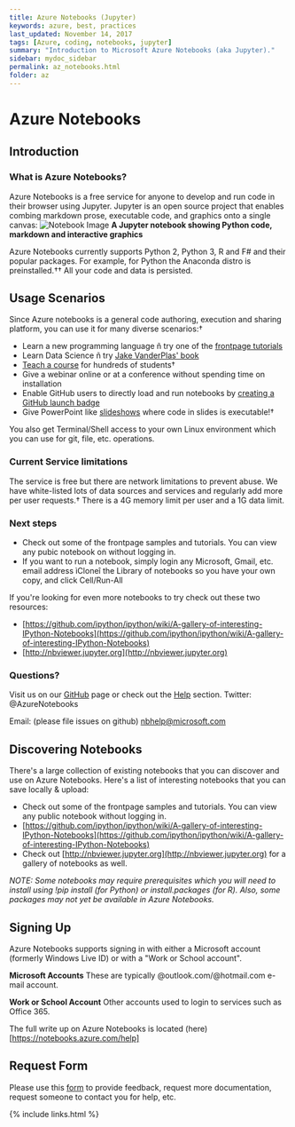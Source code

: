 ```yaml
---
title: Azure Notebooks (Jupyter) 
keywords: azure, best, practices
last_updated: November 14, 2017
tags: [Azure, coding, notebooks, jupyter]
summary: "Introduction to Microsoft Azure Notebooks (aka Jupyter)." 
sidebar: mydoc_sidebar
permalink: az_notebooks.html
folder: az
---
```


# Azure Notebooks
## Introduction 
### What is Azure Notebooks?
Azure Notebooks is a free service for anyone to develop and run code in their browser using Jupyter. Jupyter is an open source project that enables combing markdown prose, executable code, and graphics onto a single canvas:
![Notebook Image](/documentation/images/az/az_notebook_intro_01.png)
**A Jupyter notebook showing Python code, markdown and interactive graphics**

Azure Notebooks currently supports Python 2, Python 3, R and F# and their popular packages. For example, for Python the Anaconda distro is preinstalled.†† All your code and data is persisted.

## Usage Scenarios
Since Azure notebooks is a general code authoring, execution and sharing platform, you can use it for many diverse scenarios:†
- Learn a new programming language ñ try one of the [frontpage tutorials](https://notebooks.azure.com/Microsoft/libraries/samples/html/Introduction%20to%20Python.ipynb)
- Learn Data Science ñ try [Jake VanderPlas' book](https://notebooks.azure.com/jakevdp/libraries/PythonDataScienceHandbook)
- [Teach a course](https://notebooks.azure.com/garth-wells/libraries/CUED-IA-Computing-Michaelmas) for hundreds of students†
- Give a webinar online or at a conference without spending time on installation
- Enable GitHub users to directly load and run notebooks by [creating a GitHub launch badge](https://notebooks.azure.com/help/libraries/sharing/create-a-github-badge)
- Give PowerPoint like [slideshows](https://notebooks.azure.com/help/jupyter-notebooks/slides) where code in slides is executable!†

You also get Terminal/Shell access to your own Linux environment which you can use for git, file, etc. operations.

### Current Service limitations
The service is free but there are network limitations to prevent abuse. We have white-listed lots of data sources and services and regularly add more per user requests.†
There is a 4G memory limit per user and a 1G data limit.

### Next steps
- Check out some of the frontpage samples and tutorials. You can view any pubic notebook on without logging in.
- If you want to run a notebook, simply login any Microsoft, Gmail, etc. email address ìCloneî the Library of notebooks so you have your own copy, and click Cell/Run-All

If you're looking for even more notebooks to try check out these two resources:
- [https://github.com/ipython/ipython/wiki/A-gallery-of-interesting-IPython-Notebooks](https://github.com/ipython/ipython/wiki/A-gallery-of-interesting-IPython-Notebooks)
- [http://nbviewer.jupyter.org](http://nbviewer.jupyter.org)

### Questions? 
Visit us on our [GitHub](https://www.github.com/Microsoft/AzureNotebooks) page or check out the [Help](https://notebooks.azure.com/help) section. 
Twitter: @AzureNotebooks

Email: (please file issues on github) nbhelp@microsoft.com

## Discovering Notebooks
There's a large collection of existing notebooks that you can discover and use on Azure Notebooks. 
Here's a list of interesting notebooks that you can save locally & upload:
- Check out some of the frontpage samples and tutorials. You can view any public notebook without logging in.
- [https://github.com/ipython/ipython/wiki/A-gallery-of-interesting-IPython-Notebooks](https://github.com/ipython/ipython/wiki/A-gallery-of-interesting-IPython-Notebooks)
- Check out [http://nbviewer.jupyter.org](http://nbviewer.jupyter.org) for a gallery of notebooks as well.

*NOTE: Some notebooks may require prerequisites which you will need to install using !pip install (for Python) or install.packages (for R). Also, some packages may not yet be available in Azure Notebooks.*

## Signing Up
Azure Notebooks supports signing in with either a Microsoft account (formerly Windows Live ID) or with a "Work or School account". 

**Microsoft Accounts**
These are typically @outlook.com/@hotmail.com e-mail account. 

**Work or School Account**
Other accounts used to login to services such as Office 365. 

The full write up on Azure Notebooks is located (here)[https://notebooks.azure.com/help]

## Request Form
Please use this [form](https://forms.office.com/Pages/ResponsePage.aspx?id=v4j5cvGGr0GRqy180BHbRxLOqWUi_fJItLLsEfSA7I9UQzk5TVNQMThJRUJQMk00Wk1BWE9CMENCMC4u) to provide feedback, request more documentation, request someone to contact you for help, etc.


{% include links.html %}




